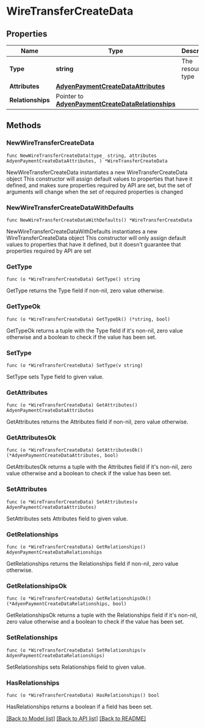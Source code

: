 # WireTransferCreateData

## Properties

Name | Type | Description | Notes
------------ | ------------- | ------------- | -------------
**Type** | **string** | The resource&#39;s type | 
**Attributes** | [**AdyenPaymentCreateDataAttributes**](AdyenPaymentCreateDataAttributes.md) |  | 
**Relationships** | Pointer to [**AdyenPaymentCreateDataRelationships**](AdyenPaymentCreateDataRelationships.md) |  | [optional] 

## Methods

### NewWireTransferCreateData

`func NewWireTransferCreateData(type_ string, attributes AdyenPaymentCreateDataAttributes, ) *WireTransferCreateData`

NewWireTransferCreateData instantiates a new WireTransferCreateData object
This constructor will assign default values to properties that have it defined,
and makes sure properties required by API are set, but the set of arguments
will change when the set of required properties is changed

### NewWireTransferCreateDataWithDefaults

`func NewWireTransferCreateDataWithDefaults() *WireTransferCreateData`

NewWireTransferCreateDataWithDefaults instantiates a new WireTransferCreateData object
This constructor will only assign default values to properties that have it defined,
but it doesn't guarantee that properties required by API are set

### GetType

`func (o *WireTransferCreateData) GetType() string`

GetType returns the Type field if non-nil, zero value otherwise.

### GetTypeOk

`func (o *WireTransferCreateData) GetTypeOk() (*string, bool)`

GetTypeOk returns a tuple with the Type field if it's non-nil, zero value otherwise
and a boolean to check if the value has been set.

### SetType

`func (o *WireTransferCreateData) SetType(v string)`

SetType sets Type field to given value.


### GetAttributes

`func (o *WireTransferCreateData) GetAttributes() AdyenPaymentCreateDataAttributes`

GetAttributes returns the Attributes field if non-nil, zero value otherwise.

### GetAttributesOk

`func (o *WireTransferCreateData) GetAttributesOk() (*AdyenPaymentCreateDataAttributes, bool)`

GetAttributesOk returns a tuple with the Attributes field if it's non-nil, zero value otherwise
and a boolean to check if the value has been set.

### SetAttributes

`func (o *WireTransferCreateData) SetAttributes(v AdyenPaymentCreateDataAttributes)`

SetAttributes sets Attributes field to given value.


### GetRelationships

`func (o *WireTransferCreateData) GetRelationships() AdyenPaymentCreateDataRelationships`

GetRelationships returns the Relationships field if non-nil, zero value otherwise.

### GetRelationshipsOk

`func (o *WireTransferCreateData) GetRelationshipsOk() (*AdyenPaymentCreateDataRelationships, bool)`

GetRelationshipsOk returns a tuple with the Relationships field if it's non-nil, zero value otherwise
and a boolean to check if the value has been set.

### SetRelationships

`func (o *WireTransferCreateData) SetRelationships(v AdyenPaymentCreateDataRelationships)`

SetRelationships sets Relationships field to given value.

### HasRelationships

`func (o *WireTransferCreateData) HasRelationships() bool`

HasRelationships returns a boolean if a field has been set.


[[Back to Model list]](../README.md#documentation-for-models) [[Back to API list]](../README.md#documentation-for-api-endpoints) [[Back to README]](../README.md)


